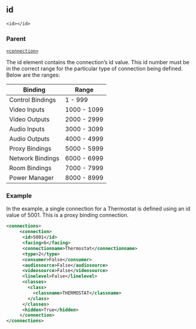 ## id
`<id></id>`


### Parent

[`<connection>`][1]


The id element contains the connection’s id value.  This id number must be in the correct range for the particular type of connection being defined. Below are the ranges:

| Binding          | Range       |
| ---------------- | ----------- |
| Control Bindings | 1 - 999     |
| Video Inputs     | 1000 - 1099 |
| Video Outputs    | 2000 - 2999 |
| Audio Inputs     | 3000 - 3099 |
| Audio Outputs    | 4000 - 4999 |
| Proxy Bindings   | 5000 - 5999 |
| Network Bindings | 6000 - 6999 |
| Room Bindings    | 7000 - 7999 |
| Power Manager    | 8000 - 8999 |


### Example

In the example, a single connection for a Thermostat is defined using an id value of 5001. This is a proxy binding connection.

```xml
<connections>
     <connection>      
	  <id>5001</id>
      <facing>6</facing>
      <connectionname>Thermostat</connectionname>
      <type>2</type>
      <consumer>False</consumer>
      <audiosource>False</audiosource>
      <videosource>False</videosource>
      <linelevel>False</linelevel>
      <classes>
        <class>
          <classname>THERMOSTAT</classname>
        </class>
      </classes>
      <hidden>True</hidden>
     </connection>
</connections>
```





[1]:	https://verbose-telegram-5004f902.pages.github.io/#connections-xml-connection